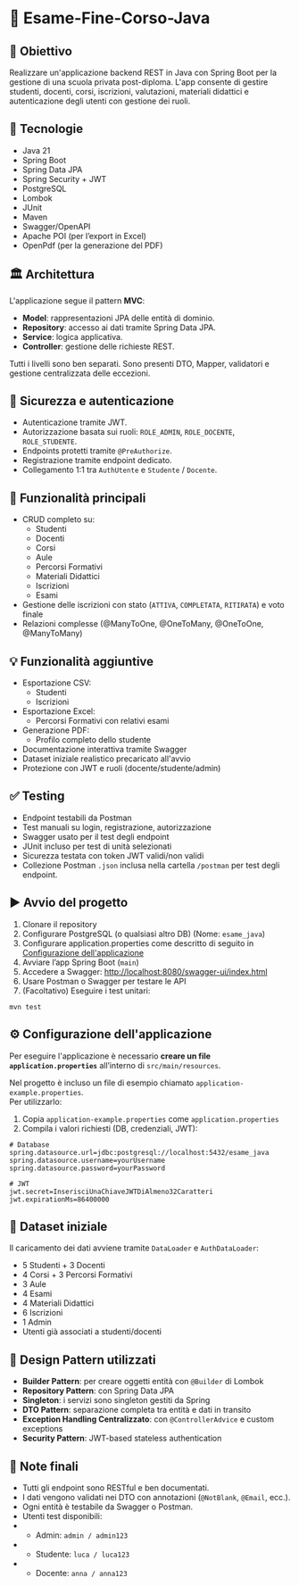 # 📛 Esame-Fine-Corso-Java

## 🎯 Obiettivo
Realizzare un'applicazione backend REST in Java con Spring Boot per la gestione di una scuola privata post-diploma. L'app consente di gestire studenti, docenti, corsi, iscrizioni, valutazioni, materiali didattici e autenticazione degli utenti con gestione dei ruoli.

## 🧰 Tecnologie
- Java 21
- Spring Boot
- Spring Data JPA
- Spring Security + JWT
- PostgreSQL
- Lombok
- JUnit
- Maven
- Swagger/OpenAPI
- Apache POI (per l’export in Excel)
- OpenPdf (per la generazione del PDF)

## 🏛️ Architettura
L'applicazione segue il pattern **MVC**:
- **Model**: rappresentazioni JPA delle entità di dominio.
- **Repository**: accesso ai dati tramite Spring Data JPA.
- **Service**: logica applicativa.
- **Controller**: gestione delle richieste REST.

Tutti i livelli sono ben separati. Sono presenti DTO, Mapper, validatori e gestione centralizzata delle eccezioni.

## 🔐 Sicurezza e autenticazione
- Autenticazione tramite JWT.
- Autorizzazione basata sui ruoli: `ROLE_ADMIN`, `ROLE_DOCENTE`, `ROLE_STUDENTE`.
- Endpoints protetti tramite `@PreAuthorize`.
- Registrazione tramite endpoint dedicato.
- Collegamento 1:1 tra `AuthUtente` e `Studente` / `Docente`.

## 🚀 Funzionalità principali
- CRUD completo su:
    - Studenti
    - Docenti
    - Corsi
    - Aule
    - Percorsi Formativi
    - Materiali Didattici
    - Iscrizioni
    - Esami
- Gestione delle iscrizioni con stato (`ATTIVA`, `COMPLETATA`, `RITIRATA`) e voto finale
- Relazioni complesse (@ManyToOne, @OneToMany, @OneToOne, @ManyToMany)

## 💡 Funzionalità aggiuntive
- Esportazione CSV:
    - Studenti
    - Iscrizioni
- Esportazione Excel:
    - Percorsi Formativi con relativi esami
- Generazione PDF:
    - Profilo completo dello studente
- Documentazione interattiva tramite Swagger
- Dataset iniziale realistico precaricato all'avvio
- Protezione con JWT e ruoli (docente/studente/admin)

## ✅ Testing
- Endpoint testabili da Postman
- Test manuali su login, registrazione, autorizzazione
- Swagger usato per il test degli endpoint
- JUnit incluso per test di unità selezionati
- Sicurezza testata con token JWT validi/non validi
- Collezione Postman `.json` inclusa nella cartella `/postman` per test degli endpoint.

## ▶️ Avvio del progetto
1. Clonare il repository
2. Configurare PostgreSQL (o qualsiasi altro DB) (Nome: `esame_java`)
3. Configurare application.properties come descritto di seguito in [Configurazione dell'applicazione](#-configurazione-dellapplicazione)
4. Avviare l’app Spring Boot (`main`)
5. Accedere a Swagger: [http://localhost:8080/swagger-ui/index.html](http://localhost:8080/swagger-ui/index.html)
6. Usare Postman o Swagger per testare le API
7. (Facoltativo) Eseguire i test unitari:
```
mvn test
```

## ⚙️ Configurazione dell'applicazione

Per eseguire l'applicazione è necessario **creare un file `application.properties`** all’interno di `src/main/resources`.

Nel progetto è incluso un file di esempio chiamato `application-example.properties`.  
Per utilizzarlo:

1. Copia `application-example.properties` come `application.properties`
2. Compila i valori richiesti (DB, credenziali, JWT):

```properties
# Database
spring.datasource.url=jdbc:postgresql://localhost:5432/esame_java
spring.datasource.username=yourUsername
spring.datasource.password=yourPassword

# JWT
jwt.secret=InserisciUnaChiaveJWTDiAlmeno32Caratteri
jwt.expirationMs=86400000
```

## 🧪 Dataset iniziale
Il caricamento dei dati avviene tramite `DataLoader` e `AuthDataLoader`:
- 5 Studenti + 3 Docenti
- 4 Corsi + 3 Percorsi Formativi
- 3 Aule
- 4 Esami
- 4 Materiali Didattici
- 6 Iscrizioni
- 1 Admin
- Utenti già associati a studenti/docenti

## 📐 Design Pattern utilizzati
- **Builder Pattern**: per creare oggetti entità con `@Builder` di Lombok
- **Repository Pattern**: con Spring Data JPA
- **Singleton**: i servizi sono singleton gestiti da Spring
- **DTO Pattern**: separazione completa tra entità e dati in transito
- **Exception Handling Centralizzato**: con `@ControllerAdvice` e custom exceptions
- **Security Pattern**: JWT-based stateless authentication

## 📝 Note finali
- Tutti gli endpoint sono RESTful e ben documentati.
- I dati vengono validati nei DTO con annotazioni (`@NotBlank`, `@Email`, ecc.).
- Ogni entità è testabile da Swagger o Postman.
- Utenti test disponibili:
- - Admin: `admin / admin123`
- - Studente: `luca / luca123`
- - Docente: `anna / anna123`


